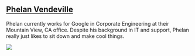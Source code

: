 
<div id="bio">
	<h2><a href="https://github.com/the-hobbes">Phelan Vendeville</a></h2>
	<p>
		Phelan currently works for Google in Corporate Engineering at their Mountain View, CA office. Despite his background in IT and support, Phelan really just likes to sit down and make cool things.
	</p>
	<img src="http://www.gravatar.com/avatar/0917fad19642bf07359207859bffcadc.png?s=250">
</div>